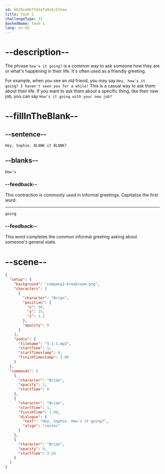 ```yaml
---
id: 6629ce6bffd1efa9c6c57eaa
title: Task 1
challengeType: 22
dashedName: task-1
lang: en-US
---
```


<!-- (Audio) Brian: Hey, Sophie. How's it going? -->

# --description--

The phrase `how's it going?` is a common way to ask someone how they are or what's happening in their life. It's often used as a friendly greeting.

For example, when you see an old friend, you may say `Hey, how's it going? I haven't seen you for a while!` This is a casual way to ask them about their life. If you want to ask them about a specific thing, like their new job, you can say `How's it going with your new job?`

# --fillInTheBlank--

## --sentence--

`Hey, Sophie. BLANK it BLANK?`

## --blanks--

`How's`

### --feedback--

This contraction is commonly used in informal greetings. Capitalize the first word.

---

`going`

### --feedback--

This word completes the common informal greeting asking about someone's general state.

# --scene--

```json
{
  "setup": {
    "background": "company2-breakroom.png",
    "characters": [
      {
        "character": "Brian",
        "position": {
          "x": 50,
          "y": 15,
          "z": 1.2
        },
        "opacity": 0
      }
    ],
    "audio": {
      "filename": "5.1-1.mp3",
      "startTime": 1,
      "startTimestamp": 0,
      "finishTimestamp": 2.08
    }
  },
  "commands": [
    {
      "character": "Brian",
      "opacity": 1,
      "startTime": 0
    },
    {
      "character": "Brian",
      "startTime": 1,
      "finishTime": 3.08,
      "dialogue": {
        "text": "Hey, Sophie. How's it going?",
        "align": "center"
      }
    },
    {
      "character": "Brian",
      "opacity": 0,
      "startTime": 3.58
    }
  ]
}
```
